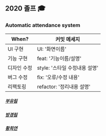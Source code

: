 ## 2020 졸프 :mortar_board:
### Automatic attendance system

| When?  | 커밋 메세지 |
| ---------------- | ------------------ |
| UI 구현  | UI: '화면이름'  |
| 기능 구현  | feat: '기능이름/설명'  |
| 디자인 수정  | style: '스타일 수정내용 설명'  |
| 버그 수정  | fix: '오류/수정 내용'  |
| 리팩토링  | refactor: '정리내용 설명'  |

##### [부유림](https://github.com/boorim98)

##### [방경림](https://github.com/ohohoi)

##### [황희연](https://github.com/gmldus)
